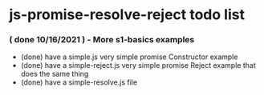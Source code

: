 # js-promise-resolve-reject todo list

### ( done 10/16/2021 ) - More s1-basics examples
* (done) have a simple.js very simple promise Constructor example
* (done) have a simple-reject.js very simple promise Reject example that does the same thing
* (done) have a simple-resolve.js file